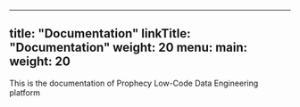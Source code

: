 
---
title: "Documentation"
linkTitle: "Documentation"
weight: 20
menu:
  main:
    weight: 20
---

This is the documentation of Prophecy Low-Code Data Engineering platform
